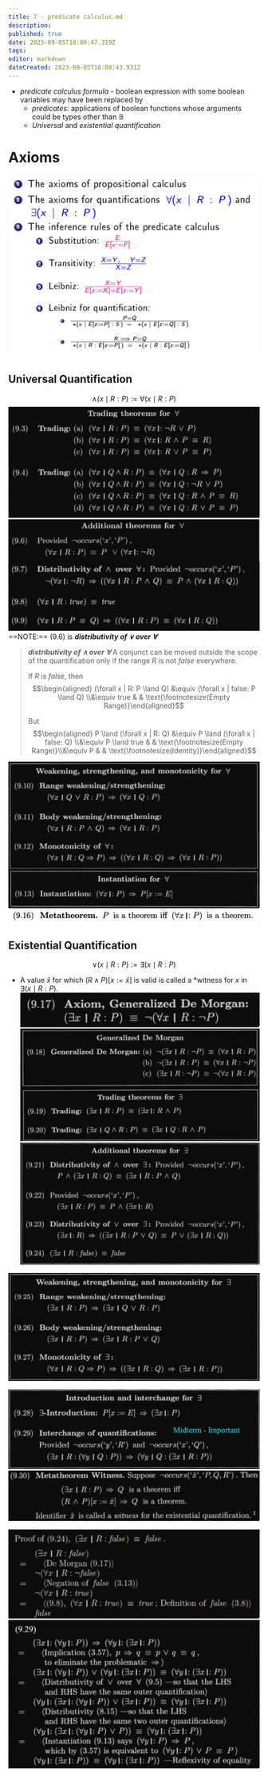 ```yaml
---
title: 7 - predicate calculus.md
description: 
published: true
date: 2023-09-05T18:00:47.319Z
tags: 
editor: markdown
dateCreated: 2023-09-05T18:00:43.931Z
---
```


- *predicate calculus formula* - boolean expression with some boolean variables may have been replaced by
    - *predicates*: applications of boolean functions whose arguments could be types other than $\mathbb{B}$
    - *Universal* and *existential quantification*

# Axioms
![](/images/20221007130012.png)

## Universal Quantification
$$\land (x \mid R : P) := \forall (x \mid R : P)$$
![](/images/20221024121515.png)
![](/images/20221024121831.png)
==NOTE:== (9.6) is ***distributivity of $\lor$ over $\forall$***

> ***distributivity of $\land$ over $\forall$***
> A conjunct can be moved outside the scope of the quantification only if  the range $R$ is not $false$ everywhere.
> 
> If $R$ is $false$, then
> $$\begin{aligned}
>     (\forall x | R: P \land Q)
>     &\equiv
>         (\forall x | false: P \land Q)
>     \\&\equiv 
>         true
> & & \text{\footnotesize(Empty Range)}\end{aligned}$$
> 
> But
> $$\begin{aligned}
>     P \land (\forall x | R: Q)
>     &\equiv
>         P \land (\forall x | false: Q)
>     \\&\equiv 
>         P \land true
>     & & \text{\footnotesize(Empty Range)}\\&\equiv 
>         P
> & & \text{\footnotesize(Identity)}\end{aligned}$$

![](/images/20221024122152.png)
![](/images/20221024151651.png)

## Existential Quantification
$$\lor(x \mid R:P) := \exists (x \mid R : P)$$
- A value $\hat x$ for which $(R \land P)[x := \hat x]$ is valid is called a *witness for $x$ in $\exists(x \mid R:P)$.
![](/images/20221024134618.png)
![](/images/20221024134748.png)
![](/images/20221024134808.png)

![](/images/20221024134822.png)

![](/images/20221024134849.png)
![](/images/20221024134931.png)

![](/images/20221024151858.png)
![](/images/20221024151847.png)
